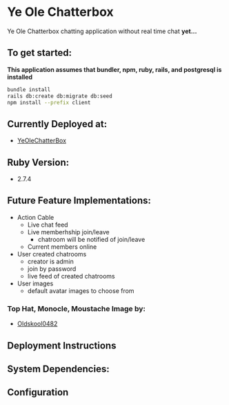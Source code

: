 # Ye Ole Chatterbox

Ye Ole Chatterbox chatting application without real time chat **yet...**

## To get started:

**This application assumes that bundler, npm, ruby, rails, and postgresql is installed**

```sh
bundle install
rails db:create db:migrate db:seed
npm install --prefix client
```
## Currently Deployed at:
- [YeOleChatterBox](https://ye-ole-chatterbox.herokuapp.com/)

## Ruby Version:
- 2.7.4

## Future Feature Implementations:
- Action Cable
  - Live chat feed
  - Live memberhship join/leave
    - chatroom will be notified of join/leave
  - Current members online
- User created chatrooms
  - creator is admin
  - join by password
  - live feed of created chatrooms
- User images
  - default avatar images to choose from

### Top Hat, Monocle, Moustache Image by:
- [Oldskool0482](https://www.redbubble.com/people/Oldskool0482/shop#profile)

## Deployment Instructions

## System Dependencies:

## Configuration
